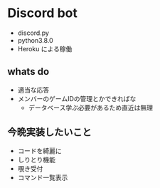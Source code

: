 # Discord bot

+ discord.py
+ python3.8.0
+ Heroku による稼働

## whats do

+ 適当な応答
+ メンバーのゲームIDの管理とかできればな
  + データベース学ぶ必要があるため直近は無理

## 今晩実装したいこと

+ コードを綺麗に
+ しりとり機能
+ 覗き受付
+ コマンド一覧表示
